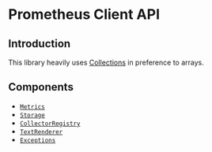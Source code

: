 Prometheus Client API
=====================

## Introduction

This library heavily uses [Collections][collections] in preference to arrays.

Components
---------------------

* [`Metrics`](metrics/README.md)
* [`Storage`](storage/README.md)
* [`CollectorRegistry`](COLLECTOR_REGISTRY.md)
* [`TextRenderer`](TEXT_RENDERER.md)
* [`Exceptions`](EXCEPTIONS.md)

[collections]: https://laravel.com/docs/master/collections
